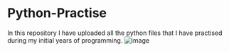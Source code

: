 # Python-Practise
In this repository I have uploaded all the python files that I have practised during my initial years of programming.
![image](https://user-images.githubusercontent.com/77894774/133789473-f4d62218-4a43-4a75-801b-d0b3178f8922.png)
